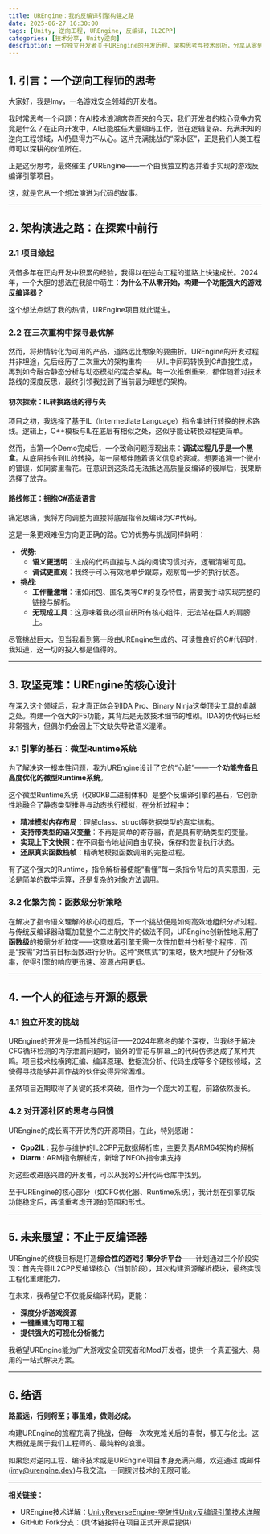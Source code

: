```yaml
---
title: UREngine：我的反编译引擎构建之路
date: 2025-06-27 16:30:00
tags: [Unity, 逆向工程, UREngine, 反编译, IL2CPP]
categories: [技术分享, Unity逆向]
description: 一位独立开发者关于UREngine的开发历程、架构思考与技术剖析，分享从零到一构建反编译引擎的挑战与乐趣。
---
```


## 1. 引言：一个逆向工程师的思考

大家好，我是Imy，一名游戏安全领域的开发者。

我时常思考一个问题：在AI技术浪潮席卷而来的今天，我们开发者的核心竞争力究竟是什么？在正向开发中，AI已能胜任大量编码工作，但在逻辑复杂、充满未知的逆向工程领域，AI仍显得力不从心。这片充满挑战的“深水区”，正是我们人类工程师可以深耕的价值所在。

正是这份思考，最终催生了UREngine——一个由我独立构思并着手实现的游戏反编译引擎项目。

这，就是它从一个想法演进为代码的故事。

---

## 2. 架构演进之路：在探索中前行

### 2.1 项目缘起

凭借多年在正向开发中积累的经验，我得以在逆向工程的道路上快速成长。2024年，一个大胆的想法在我脑中萌生：**为什么不从零开始，构建一个功能强大的游戏反编译器？**

这个想法点燃了我的热情，UREngine项目就此诞生。

### 2.2 在三次重构中探寻最优解

然而，将热情转化为可用的产品，道路远比想象的要曲折。UREngine的开发过程并非坦途，先后经历了三次重大的架构重构——从IL中间码转换到C#直接生成，再到如今融合静态分析与动态模拟的混合架构。每一次推倒重来，都伴随着对技术路线的深度反思，最终引领我找到了当前最为理想的架构。

#### 初次探索：IL转换路线的得与失

项目之初，我选择了基于IL（Intermediate Language）指令集进行转换的技术路线。逻辑上，C++模板与IL在底层有相似之处，这似乎能让转换过程更简单。

然而，当第一个Demo完成后，一个致命问题浮现出来：**调试过程几乎是一个黑盒**。从底层指令到IL的转换，每一层都伴随着语义信息的衰减。想要追溯一个微小的错误，如同雾里看花。在意识到这条路无法抵达高质量反编译的彼岸后，我果断选择了放弃。

#### 路线修正：拥抱C#高级语言

痛定思痛，我将方向调整为直接将底层指令反编译为C#代码。

这是一条更艰难但方向更正确的路。它的优势与挑战同样鲜明：
- **优势**:
  - **语义更透明**：生成的代码直接与人类的阅读习惯对齐，逻辑清晰可见。
  - **调试更直观**：我终于可以有效地单步跟踪，观察每一步的执行状态。
- **挑战**:
  - **工作量激增**：诸如闭包、匿名类等C#的复杂特性，需要我手动实现完整的链接与解析。
  - **无现成工具**：这意味着我必须自研所有核心组件，无法站在巨人的肩膀上。

尽管挑战巨大，但当我看到第一段由UREngine生成的、可读性良好的C#代码时，我知道，这一切的投入都是值得的。

---

## 3. 攻坚克难：UREngine的核心设计

在深入这个领域后，我才真正体会到IDA Pro、Binary Ninja这类顶尖工具的卓越之处。构建一个强大的F5功能，其背后是无数技术细节的堆砌。IDA的伪代码已经非常强大，但偶尔仍会因上下文缺失导致语义混淆。

### 3.1 引擎的基石：微型Runtime系统

为了解决这一根本性问题，我为UREngine设计了它的“心脏”——**一个功能完备且高度优化的微型Runtime系统**。

这个微型Runtime系统（仅80KB二进制体积）是整个反编译引擎的基石，它创新性地融合了静态类型推导与动态执行模拟，在分析过程中：
- **精准模拟内存布局**：理解class、struct等数据类型的真实结构。
- **支持带类型的语义变量**：不再是简单的寄存器，而是具有明确类型的变量。
- **实现上下文快照**：在不同指令地址间自由切换，保存和恢复执行状态。
- **还原真实函数栈帧**：精确地模拟函数调用的完整过程。

有了这个强大的Runtime，指令解析器便能“看懂”每一条指令背后的真实意图，无论是简单的数学运算，还是复杂的对象方法调用。

### 3.2 化繁为简：函数级分析策略

在解决了指令语义理解的核心问题后，下一个挑战便是如何高效地组织分析过程。与传统反编译器动辄加载整个二进制文件的做法不同，UREngine创新性地采用了**函数级**的按需分析粒度——这意味着引擎无需一次性加载并分析整个程序，而是“按需”对当前目标函数进行分析。这种“聚焦式”的策略，极大地提升了分析效率，使得引擎的响应更迅速、资源占用更低。

---

## 4. 一个人的征途与开源的愿景

### 4.1 独立开发的挑战

UREngine的开发是一场孤独的远征——2024年寒冬的某个深夜，当我终于解决CFG循环检测的内存泄漏问题时，窗外的雪花与屏幕上的代码仿佛达成了某种共鸣。项目技术栈横跨汇编、编译原理、数据流分析、代码生成等多个硬核领域，这使得寻找能够并肩作战的伙伴变得异常困难。

虽然项目近期取得了关键的技术突破，但作为一个庞大的工程，前路依然漫长。

### 4.2 对开源社区的思考与回馈

UREngine的成长离不开优秀的开源项目。在此，特别感谢：

- **Cpp2IL** <mcurl name="GitHub仓库" url="https://github.com/SamboyCoding/Cpp2IL"></mcurl>: 我参与维护的IL2CPP元数据解析库，主要负责ARM64架构的解析
- **Diarm** <mcurl name="增强分支" url="https://github.com/IIIImmmyyy/Diarm"></mcurl>: ARM指令解析库，新增了NEON指令集支持

对这些改进感兴趣的开发者，可以从我的公开代码仓库中找到。

至于UREngine的核心部分（如CFG优化器、Runtime系统），我计划在引擎初版功能稳定后，再慎重考虑开源的范围和形式。

---

## 5. 未来展望：不止于反编译器

UREngine的终极目标是打造**综合性的游戏引擎分析平台**——计划通过三个阶段实现：首先完善IL2CPP反编译核心（当前阶段），其次构建资源解析模块，最终实现工程化重建能力。

在未来，我希望它不仅能反编译代码，更能：
- **深度分析游戏资源**
- **一键重建为可用工程**
- **提供强大的可视化分析能力**

我希望UREngine能为广大游戏安全研究者和Mod开发者，提供一个真正强大、易用的一站式解决方案。

---

## 6. 结语

**路虽远，行则将至；事虽难，做则必成。**

构建UREngine的旅程充满了挑战，但每一次攻克难关后的喜悦，都无与伦比。这大概就是属于我们工程师的、最纯粹的浪漫。

如果您对逆向工程、编译技术或是UREngine项目本身充满兴趣，欢迎通过 <mcurl name="GitHub" url="https://github.com/IIIImmmyyy"></mcurl> 或邮件(imy@urengine.dev)与我交流，一同探讨技术的无限可能。

---

**相关链接：**
- UREngine技术详解：[UnityReverseEngine-突破性Unity反编译引擎技术详解](UnityReverseEngine-突破性Unity反编译引擎技术详解)
- GitHub Fork分支：(具体链接将在项目正式开源后提供)